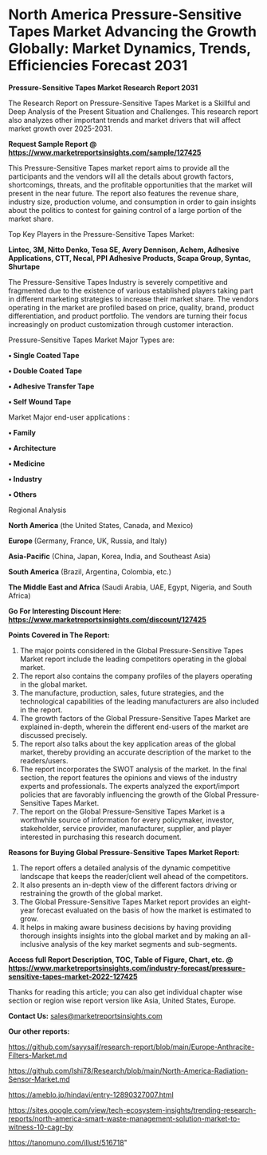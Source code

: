 # North America Pressure-Sensitive Tapes Market Advancing the Growth Globally: Market Dynamics, Trends, Efficiencies Forecast 2031

<strong>Pressure-Sensitive Tapes Market Research Report 2031</strong>

The Research Report on Pressure-Sensitive Tapes Market is a Skillful and Deep Analysis of the Present Situation and Challenges. This research report also analyzes other important trends and market drivers that will affect market growth over 2025-2031.

<strong>Request Sample Report @ <a href=https://www.marketreportsinsights.com/sample/127425>https://www.marketreportsinsights.com/sample/127425</a></strong>

This Pressure-Sensitive Tapes market report aims to provide all the participants and the vendors will all the details about growth factors, shortcomings, threats, and the profitable opportunities that the market will present in the near future. The report also features the revenue share, industry size, production volume, and consumption in order to gain insights about the politics to contest for gaining control of a large portion of the market share.

Top Key Players in the Pressure-Sensitive Tapes Market:

<strong>Lintec, 3M, Nitto Denko, Tesa SE, Avery Dennison, Achem, Adhesive Applications, CTT, Necal, PPI Adhesive Products, Scapa Group, Syntac, Shurtape</strong>

The Pressure-Sensitive Tapes Industry is severely competitive and fragmented due to the existence of various established players taking part in different marketing strategies to increase their market share. The vendors operating in the market are profiled based on price, quality, brand, product differentiation, and product portfolio. The vendors are turning their focus increasingly on product customization through customer interaction.

Pressure-Sensitive Tapes Market Major Types are:

<strong>• Single Coated Tape

• Double Coated Tape

• Adhesive Transfer Tape

• Self Wound Tape</strong>

Market Major end-user applications :

<strong>• Family

• Architecture

• Medicine

• Industry

• Others</strong>

Regional Analysis

</u><strong><b>North America</b></strong> (the United States, Canada, and Mexico)

<strong><b>Europe </b></strong>(Germany, France, UK, Russia, and Italy)

<strong><b>Asia-Pacific</b></strong> (China, Japan, Korea, India, and Southeast Asia)

<strong><b>South America</b></strong> (Brazil, Argentina, Colombia, etc.)

<strong><b>The Middle East and Africa</b></strong> (Saudi Arabia, UAE, Egypt, Nigeria, and South Africa)

<strong>Go For Interesting Discount Here: <a href=https://www.marketreportsinsights.com/discount/127425>https://www.marketreportsinsights.com/discount/127425</a></strong>

<strong>Points Covered in The Report:</strong>
<ol>
  <li>The major points considered in the Global Pressure-Sensitive Tapes Market report include the leading competitors operating in the global market.</li>
  <li>The report also contains the company profiles of the players operating in the global market.</li>
  <li>The manufacture, production, sales, future strategies, and the technological capabilities of the leading manufacturers are also included in the report.</li>
  <li>The growth factors of the Global Pressure-Sensitive Tapes Market are explained in-depth, wherein the different end-users of the market are discussed precisely.</li>
  <li>The report also talks about the key application areas of the global market, thereby providing an accurate description of the market to the readers/users.</li>
  <li>The report incorporates the SWOT analysis of the market. In the final section, the report features the opinions and views of the industry experts and professionals. The experts analyzed the export/import policies that are favorably influencing the growth of the Global Pressure-Sensitive Tapes Market.</li>
  <li>The report on the Global Pressure-Sensitive Tapes Market is a worthwhile source of information for every policymaker, investor, stakeholder, service provider, manufacturer, supplier, and player interested in purchasing this research document.</li>
</ol>
<strong>Reasons for Buying Global Pressure-Sensitive Tapes Market Report:</strong>

<ol>
  <li>The report offers a detailed analysis of the dynamic competitive landscape that keeps the reader/client well ahead of the competitors.</li>
  <li>It also presents an in-depth view of the different factors driving or restraining the growth of the global market.</li>
  <li>The Global Pressure-Sensitive Tapes Market report provides an eight-year forecast evaluated on the basis of how the market is estimated to grow.</li>
  <li>It helps in making aware business decisions by having providing thorough insights insights into the global market and by making an all-inclusive analysis of the key market segments and sub-segments.</li>
</ol>
<strong>Access full Report Description, TOC, Table of Figure, Chart, etc. @ <a href=https://www.marketreportsinsights.com/industry-forecast/pressure-sensitive-tapes-market-2022-127425>https://www.marketreportsinsights.com/industry-forecast/pressure-sensitive-tapes-market-2022-127425</a></strong>


Thanks for reading this article; you can also get individual chapter wise section or region wise report version like Asia, United States, Europe.

<strong>Contact Us:</strong>
sales@marketreportsinsights.com

<strong>Our other reports:</strong>

<a href=https://github.com/sayysaif/research-report/blob/main/Europe-Anthracite-Filters-Market.md>https://github.com/sayysaif/research-report/blob/main/Europe-Anthracite-Filters-Market.md</a>

<a href=https://github.com/Ishi78/Research/blob/main/North-America-Radiation-Sensor-Market.md>https://github.com/Ishi78/Research/blob/main/North-America-Radiation-Sensor-Market.md</a>

<a href=https://ameblo.jp/hindavi/entry-12890327007.html>https://ameblo.jp/hindavi/entry-12890327007.html</a>

<a href=https://sites.google.com/view/tech-ecosystem-insights/trending-research-reports/north-america-smart-waste-management-solution-market-to-witness-10-cagr-by>https://sites.google.com/view/tech-ecosystem-insights/trending-research-reports/north-america-smart-waste-management-solution-market-to-witness-10-cagr-by</a>

<a href=https://tanomuno.com/illust/516718>https://tanomuno.com/illust/516718</a>"
